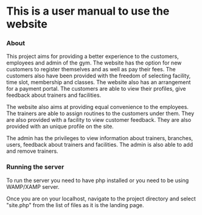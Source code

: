 <h1>This is a user manual to use the website</h1>
  
  <h3> About </h3>
  <p>   This project aims for providing a better experience to the customers, employees and
admin of the gym. The website has the option for new customers to register themselves and as
well as pay their fees. The customers also have been provided with the freedom of selecting
facility, time slot, membership and classes. The website also has an arrangement for a payment
portal. The customers are able to view their profiles, give feedback about trainers and facilities.</p>
  <p>   The website also aims at providing equal convenience to the employees. The trainers are
able to assign routines to the customers under them. They are also provided with a facility to
view customer feedback. They are also provided with an unique profile on the site.</p>
  <p>   The admin has the privileges to view information about trainers, branches, users,
feedback about trainers and facilities. The admin is also able to add and remove trainers.</p>
  
  <h3>Running the server</h3>
  <p>   To run the server you need to have php installed or you need to be using WAMP/XAMP server.<p>
  <p>   Once you are on your localhost, navigate to the project directory and select "site.php" from the list of files as it is the landing page.</p>
